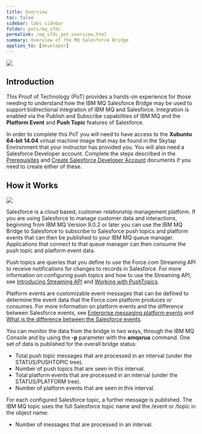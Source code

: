 ```yaml
---
title: Overview
toc: false
sidebar: labs_sidebar
folder: pots/mq_sfdc
permalink: /mq_sfdc_pot_overview.html
summary: Overview of the MQ Salesforce Bridge
applies_to: [developer]
---
```


![](./images/pots/mq-sfdc/ibm_salesforce_logo.png)

## Introduction

This Proof of Technology (PoT) provides a hands-on experience for those needing to understand how the IBM MQ Salesforce Bridge may be used to support bidirectional integration of IBM MQ and Salesforce.  Integration is enabled via the Publish and Subscribe capabilities of IBM MQ and the **Platform Event** and **Push Topic** features of Salesforce.

In order to complete this PoT you will need to have access to the **Xubuntu 64-bit 14.04** virtual machine image that may be found in the Skytap Environment that your instructor has provided you.  You will also need a Salesforce Developer account.  Complete the steps described in the [Prerequisites](https://pages.github.ibm.com/cloudintegration/PoT-messaging/mq_sfdc_pot_prereqs.html) and [Create Salesforce Developer Account](https://pages.github.ibm.com/cloudintegration/PoT-messaging/mq_sfdc_pot_setup_salesforce.html) documents if you need to create either of these.

## How it Works

![](./images/pots/mq-sfdc/MQ_SalesforceBridge_Overview.png)

Salesforce is a cloud based, customer relationship management platform. If you are using Salesforce to manage customer data and interactions, beginning from IBM MQ Version 9.0.2 or later you can use the IBM MQ Bridge to Salesforce to subscribe to Salesforce push topics and platform events that can then be published to your IBM MQ queue manager. Applications that connect to that queue manager can then consume the push topic and platform event data.

Push topics are queries that you define to use the Force.com Streaming API to receive notifications for changes to records in Salesforce. For more information on configuring push topics and how to use the Streaming API, see [Introducing Streaming API](https://developer.salesforce.com/docs/atlas.en-us.api_streaming.meta/api_streaming/intro_stream.htm) and [Working with PushTopics](https://developer.salesforce.com/docs/atlas.en-us.api_streaming.meta/api_streaming/working_with_pushtopics.htm#!).

Platform events are customizable event messages that can be defined to determine the event data that the Force.com platform produces or consumes. For more information on platform events and the difference between Salesforce events, see [Enterprise messaging platform events](https://developer.salesforce.com/docs/atlas.en-us.206.0.platform_events.meta/platform_events/platform_events_intro_emp.htm) and [What is the difference between the Salesforce events](https://developer.salesforce.com/docs/atlas.en-us.platform_events.meta/platform_events/platform_events_intro_other_events.htm).

You can monitor the data from the bridge in two ways, through the IBM MQ Console and by using the **-p** parameter with the **amqsrua** command. One set of data is published for the overall bridge status:

* Total push topic messages that are processed in an interval (under the STATUS/PUSHTOPIC tree).
* Number of push topics that are seen in this interval.
* Total platform events that are processed in an interval (under the STATUS/PLATFORM tree).
* Number of platform events that are seen in this interval.

For each configured Salesforce topic, a further message is published. The IBM MQ topic uses the full Salesforce topic name and the /event or /topic in the object name:

* Number of messages that are processed in an interval.

